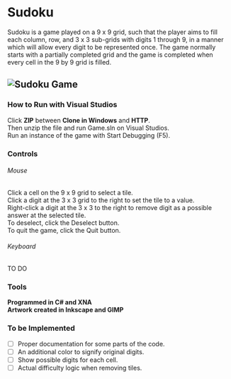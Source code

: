 # Sudoku
Sudoku is a game played on a 9 x 9 grid, such that the player aims to fill each column, row, 
and 3 x 3 sub-grids with digits 1 through 9, in a manner which will allow every digit to be 
represented once. The game normally starts with a partially completed grid and the game is 
completed when every cell in the 9 by 9 grid is filled.

![Sudoku Game](https://raw.github.com/Eternyte/Snapshots/10.JPG)
-----------------------
### How to Run with Visual Studios
Click **ZIP** between **Clone in Windows** and **HTTP**.  
Then unzip the file and run Game.sln on Visual Studios.  
Run an instance of the game with Start Debugging (F5).  

### Controls
###### Mouse
Click a cell on the 9 x 9 grid to select a tile.  
Click a digit at the 3 x 3 grid to the right to set the tile to a value.  
Right-click a digit at the 3 x 3 to the right to remove digit as a possible answer at the selected tile.  
To deselect, click the Deselect button.  
To quit the game, click the Quit button.

###### Keyboard
TO DO

### Tools
**Programmed in C# and XNA**  
**Artwork created in Inkscape and GIMP**

### To be Implemented
- [ ] Proper documentation for some parts of the code.
- [ ] An additional color to signify original digits.
- [ ] Show possible digits for each cell.
- [ ] Actual difficulty logic when removing tiles.
